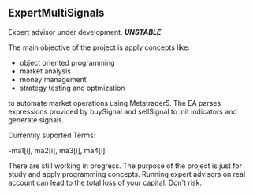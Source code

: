 ## ExpertMultiSignals

Expert advisor under development.
**_UNSTABLE_**

The main objective of the project is apply concepts like:

- object oriented programming
- market analysis
- money management
- strategy testing and optmization

to automate market operations using Metatrader5.
The EA parses expressions provided by buySignal and sellSignal to init indicators and generate signals.

Currentily suported Terms:

-ma1[i], ma2[i], ma3[i], ma4[i]

There are still working in progress.
The purpose of the project is just for study and apply programming concepts.
Running expert advisors on real account can lead to the total loss of your capital.
Don't risk.
